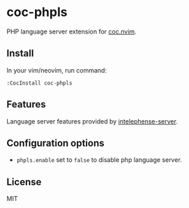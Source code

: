 # coc-phpls

PHP language server extension for [coc.nvim](https://github.com/neoclide/coc.nvim).

## Install

In your vim/neovim, run command:

```
:CocInstall coc-phpls
```

## Features

Language server features provided by [intelephense-server](https://github.com/bmewburn/intelephense-server).

## Configuration options

* `phpls.enable` set to `false` to disable php language server.

## License

MIT
